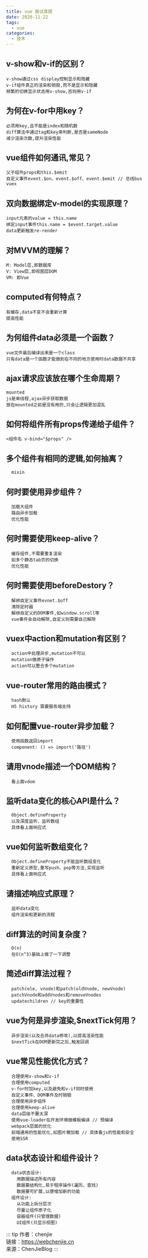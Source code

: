 ```yaml
---
title: vue 面试真题
date: 2020-11-22
tags:
  - vue
categories:
  - 技术
---
```


## v-show和v-if的区别？
    v-show通过css display控制显示和隐藏
    v-if组件真正的渲染和销毁,而不是显示和隐藏
    频繁的切换显示状态用v-show,否则用v-if
## 为何在v-for中用key？
    必须用key,且不能是index和随机数
    diff算法中通过tag和key来判断,是否是sameNode
    减少渲染次数,提升渲染性能
## vue组件如何通讯,常见？
    父子组件props和this.$emit
    自定义事件event.$on、event.$off、event.$emit // 总线bus
    vuex
## 双向数据绑定v-model的实现原理？
    input元素的value = this.name
    绑定input事件this.name = $event.target.value
    data更新触发re-render
## 对MVVM的理解？
    M: Model层,即数据库
    V: View层,即视图层DOM
    VM: 即Vue
## computed有何特点？
    有缓存,data不变不会重新计算
    提高性能
## 为何组件data必须是一个函数？
    vue文件最后编译出来是一个class
    只有data是一个函数才能做到在不同的地方使用时data数据不共享
## ajax请求应该放在哪个生命周期？
    mounted
    js是单线程,ajax异步获取数据
    放在mounted之前是没有用的,只会让逻辑更加混乱
## 如何将组件所有props传递给子组件？
    <组件名 v-bind="$props" />
## 多个组件有相同的逻辑,如何抽离？
      mixin
## 何时要使用异步组件？
      加载大组件
      路由异步加载
      优化性能
## 何时需要使用keep-alive？
      缓存组件,不需要重复渲染
      如多个静态tab页的切换
      优化性能
## 何时需要使用beforeDestory？
      解绑自定义事件evnet.$off
      清除定时器
      解绑自定义的DOM事件,如window.scroll等
      vue事件会自动解除,自定义则需要自己解除
## vuex中action和mutation有区别？
      action中处理异步,mutation不可以
      mutation做原子操作
      action可以整合多个mutation
## vue-router常用的路由模式？
      hash默认
      H5 history 需要服务端支持
## 如何配置vue-router异步加载？
      使用函数返回import
      component: () => import('路径')
## 请用vnode描述一个DOM结构？
      看上面vdom
## 监听data变化的核心API是什么？
      Object.defineProperty
      以及深度监听、监听数组
      具体看上面响应式
## vue如何监听数组变化？
      Object.defineProperty不能监听数组变化
      重新定义原型,重写push、pop等方法,实现监听
      具体看上面响应式
## 请描述响应式原理？
      监听data变化
      组件渲染和更新的流程
## diff算法的时间复杂度？
      O(n)
      在O(n^3)基础上做了一下调整
## 简述diff算法过程？
      patch(ele, vnode)和patch(oldVnode, newVnode)
      patchVnode和addVnodes和removeVnodes
      updatechildren // key的重要性
## vue为何是异步渲染,$nextTick何用？
      异步渲染(以及合并data修改),以提高渲染性能
      $nextTick在DOM更新完之后,触发回调
## vue常见性能优化方式？
      合理使用v-show和v-if
      合理使用computed
      v-for时加key,以及避免和v-if同时使用
      自定义事件、DOM事件及时销毁
      合理使用异步组件
      合理使用keep-alive
      data层级不要太深
      使用vue-loader在开发环境做模板编译 // 预编译
      webpack层面的优化
      前端通用的性能优化,如图片懒加载 // 具体看js的性能和安全
      使用SSR
## data状态设计和组件设计？
      data状态设计:
        用数据描述所有内容
        数据要结构化,易于程序操作(遍历、查找)
        数据要可扩展,以便增加新的功能
      组件设计:
        从功能上拆分层次
        尽量让组件原子化
        容器组件(只管理数据)
        UI组件(只显示视图)

::: tip
作者：chenjie <br>
链接：https://webchenjie.cn <br>
来源：ChenJieBlog
:::
